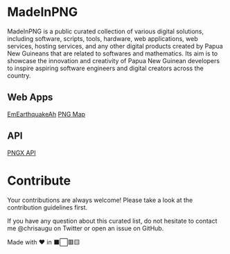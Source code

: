 # MadeInPNG
MadeInPNG is a public curated collection of various digital solutions, including software, scripts, tools, hardware, web applications, web services, hosting services, and any other digital products created by Papua New Guineans that are related to softwares and mathematics. Its aim is to showcase the innovation and creativity of Papua New Guinean developers to inspire aspiring software engineers and digital creators across the country.

## Web Apps
[EmEarthquakeAh](https://em-earthquake-ah.netlify.app)
[PNG Map](https://pngmap.netlify.app/)

## API
[PNGX API](https://github.com/chrisaugu/pngx-api)

# Contribute
Your contributions are always welcome! Please take a look at the contribution guidelines first.

If you have any question about this curated list, do not hesitate to contact me @chrisaugu on Twitter or open an issue on GitHub.

Made with ❤️ in ⬛⬜🟥🟨